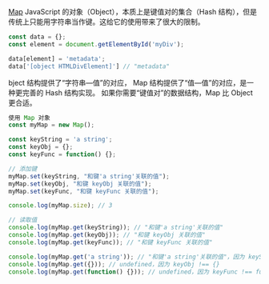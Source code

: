 <!--
 * @Author              : qxp
 * @Date                : 2021-03-22 17:04:04
 * @LastEditors         : Please set LastEditors
 * @LastEditTime        : 2021-03-22 17:05:04
 * @FilePath            : \new\6 Es6\7 Set 和 Map数据结构\2 Map.html
-->
[Map](https://developer.mozilla.org/zh-CN/docs/Web/JavaScript/Reference/Global_Objects/Map)
JavaScript 的对象（Object），本质上是键值对的集合（Hash 结构），但是传统上只能用字符串当作键。这给它的使用带来了很大的限制。
```js
const data = {};
const element = document.getElementById('myDiv');

data[element] = 'metadata';
data['[object HTMLDivElement]'] // "metadata"
```
bject 结构提供了“字符串—值”的对应，
Map 结构提供了“值—值”的对应，是一种更完善的 Hash 结构实现。
如果你需要“键值对”的数据结构，Map 比 Object 更合适。


```js
使用 Map 对象
const myMap = new Map();

const keyString = 'a string';
const keyObj = {};
const keyFunc = function() {};

// 添加键
myMap.set(keyString, "和键'a string'关联的值");
myMap.set(keyObj, "和键 keyObj 关联的值");
myMap.set(keyFunc, "和键 keyFunc 关联的值");

console.log(myMap.size); // 3

// 读取值
console.log(myMap.get(keyString)); // "和键'a string'关联的值"
console.log(myMap.get(keyObj)); // "和键 keyObj 关联的值"
console.log(myMap.get(keyFunc)); // "和键 keyFunc 关联的值"

console.log(myMap.get('a string')); // "和键'a string'关联的值"，因为 keyString === 'a string'
console.log(myMap.get({})); // undefined，因为 keyObj !== {}
console.log(myMap.get(function() {})); // undefined，因为 keyFunc !== function () {}
```